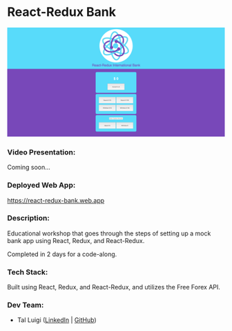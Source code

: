 # React-Redux Bank

![React-Redux Bank Screenshot](./public/screenshot.png)

### Video Presentation:

Coming soon...

### Deployed Web App:

https://react-redux-bank.web.app

### Description:

Educational workshop that goes through the steps of setting up a mock bank app using React, Redux, and React-Redux.

Completed in 2 days for a code-along.

### Tech Stack:

Built using React, Redux, and React-Redux, and utilizes the Free Forex API.

### Dev Team:

- Tal Luigi ([LinkedIn](https://www.linkedin.com/in/talluigi) | [GitHub](https://github.com/luigilegion))
